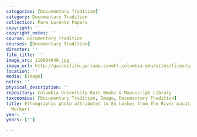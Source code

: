 ```yaml
---
categories: [Documentary Tradition]
category: Documentary Tradition
collection: Pare Lorentz Papers
copyright: ''
copyright_notes: ''
course: Documentary Tradition
courses: [Documentary Tradition]
director: ''
film_title: ''
image_src: 110094040.jpg
image_url: http://gainesfilm.qa-lamp.ccnmtl.columbia.edu/sites/files/gainesfilm/images/110094040.jpg
location: ''
media: [image]
notes: ''
physical_description: ''
repository: Columbia University Rare Books & Manuscript Library
taxonomies: [Documentary Tradition, Image, Documentary Tradition]
title: Ethnographic photo attributed to Ed Locke; from The River Location Scout (Farm
  Worker)
year: ''
years: ['']

---
```

